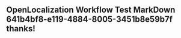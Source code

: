 <properties
ms.topic="hero-topic"
ms.test1="hero-topic"
ms.test2="test"/>

## OpenLocalization Workflow Test MarkDown 641b4bf8-e119-4884-8005-3451b8e59b7f thanks!
